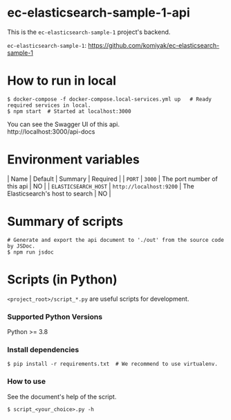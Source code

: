 # ec-elasticsearch-sample-1-api

This is the `ec-elasticsearch-sample-1` project's backend.

`ec-elasticsearch-sample-1`: https://github.com/komiyak/ec-elasticsearch-sample-1

# How to run in local

```shell
$ docker-compose -f docker-compose.local-services.yml up   # Ready required services in local.
$ npm start  # Started at localhost:3000
```

You can see the Swagger UI of this api.  
http://localhost:3000/api-docs

# Environment variables

| Name | Default | Summary | Required |
| `PORT` | `3000` | The port number of this api | NO |
| `ELASTICSEARCH_HOST` | `http://localhost:9200` | The Elasticsearch's host to search | NO |

# Summary of scripts

```shell
# Generate and export the api document to './out' from the source code by JSDoc.
$ npm run jsdoc
```

# Scripts (in Python)

`<project_root>/script_*.py` are useful scripts for development.

### Supported Python Versions

Python >= 3.8

### Install dependencies

```shell
$ pip install -r requirements.txt  # We recommend to use virtualenv.
```

### How to use

See the document's help of the script.

```shell
$ script_<your_choice>.py -h
```

